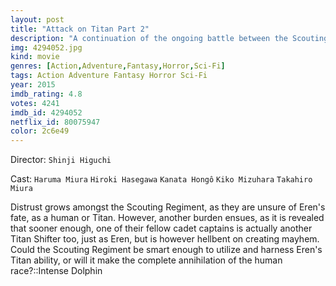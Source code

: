 ```yaml
---
layout: post
title: "Attack on Titan Part 2"
description: "A continuation of the ongoing battle between the Scouting Regiment and the Titans. As the battle continues to unravel, Eren Jäeger, a soldier fighting the Titans for vengeance, is finding out an incredible secret that'll leave the whole Scouting Regiment confused, but unsure on what to do and if it's really Eren. Will the Scouting Regiment realize what he is and will they be able to stop the Titans?.."
img: 4294052.jpg
kind: movie
genres: [Action,Adventure,Fantasy,Horror,Sci-Fi]
tags: Action Adventure Fantasy Horror Sci-Fi 
year: 2015
imdb_rating: 4.8
votes: 4241
imdb_id: 4294052
netflix_id: 80075947
color: 2c6e49
---
```

Director: `Shinji Higuchi`  

Cast: `Haruma Miura` `Hiroki Hasegawa` `Kanata Hongô` `Kiko Mizuhara` `Takahiro Miura` 

Distrust grows amongst the Scouting Regiment, as they are unsure of Eren's fate, as a human or Titan. However, another burden ensues, as it is revealed that sooner enough, one of their fellow cadet captains is actually another Titan Shifter too, just as Eren, but is however hellbent on creating mayhem. Could the Scouting Regiment be smart enough to utilize and harness Eren's Titan ability, or will it make the complete annihilation of the human race?::Intense Dolphin